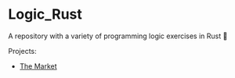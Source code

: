 # Logic_Rust

A repository with a variety of programming logic exercises in Rust 🦀

Projects:

- [The Market](/the_market_row/) 